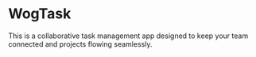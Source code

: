 # WogTask
 This is a collaborative task management app designed to keep your team connected and projects flowing seamlessly.

